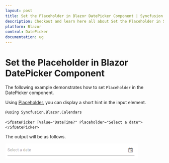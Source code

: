 ```yaml
---
layout: post
title: Set the Placeholder in Blazor DatePicker Component | Syncfusion
description: Checkout and learn here all about Set the Placeholder in Syncfusion Blazor DatePicker component and more.
platform: Blazor
control: DatePicker
documentation: ug
---
```


# Set the Placeholder in Blazor DatePicker Component

The following example demonstrates how to set `Placeholder` in the DatePicker component.

Using [Placeholder](https://help.syncfusion.com/cr/blazor/Syncfusion.Blazor.Calendars.SfDatePicker-1.html#Syncfusion_Blazor_Calendars_SfDatePicker_1_Placeholder), you can display a short hint in the input element.

```cshtml
@using Syncfusion.Blazor.Calendars

<SfDatePicker TValue="DateTime?" Placeholder="Select a date"></SfDatePicker>
```

The output will be as follows.

![datepicker](../images/placeholder.png)